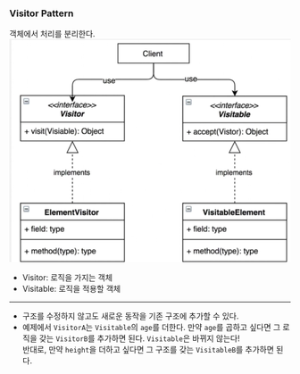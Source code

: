 ### Visitor Pattern
객체에서 처리를 분리한다.
![uml](./img/uml.png)

- Visitor: 로직을 가지는 객체
- Visitable: 로직을 적용할 객체

---
- 구조를 수정하지 않고도 새로운 동작을 기존 구조에 추가할 수 있다.
- 예제에서 `VisitorA`는 `Visitable`의 `age`를 더한다. 만약 `age`를 곱하고 싶다면 그 로직을 갖는 `VisitorB`를 추가하면 된다. `Visitable`은 바뀌지 않는다!  
  반대로, 만약 `height`을 더하고 싶다면 그 구조를 갖는 `VisitableB`를 추가하면 된다.